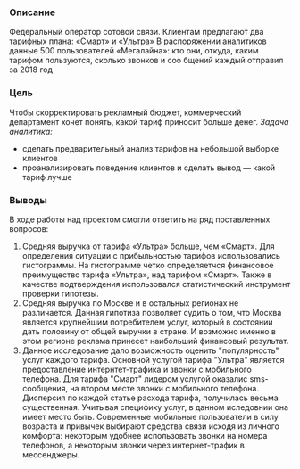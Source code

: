### Описание
Федеральный оператор сотовой связи. Клиентам предлагают два тарифных плана: «Смарт» и «Ультра»
В распоряжении аналитиков данные 500 пользователей «Мегалайна»: кто они, откуда, каким тарифом пользуются, сколько звонков и соо бщений каждый отправил за 2018 год

### Цель
Чтобы скорректировать рекламный бюджет, коммерческий департамент хочет понять, какой тариф приносит больше денег.
*Задача аналитика:*
- сделать предварительный анализ тарифов на небольшой выборке клиентов
- проанализировать поведение клиентов и сделать вывод — какой тариф лучше

### Выводы
В ходе работы над проектом смогли ответить на ряд поставленных вопросов:
1. Средняя выручка от тарифа «Ультра» больше, чем «Смарт».
Для определения ситуации с прибыльностью тарифов использовались гистограммы. На гистограмме четко определяетчся финансовое преимущество тарифа  «Ультра», над тарифом «Смарт». Также в качестве подтверждения использовался статистический инструмент проверки гипотезы. 
2. Средняя выручка по Москве и в остальных регионах не различается. Данная гипотиза позволяет судить о том, что Москва является крупнейшим потребителем услуг, который в состоянии дать половину от общей выручки в стране. И возможно именно в этом регионе реклама принесет наибольший финансовый результат.
3. Данное исследование дало возможность оценить "популярность" услуг каждого тарифа. Основной услугой тарифа "Ультра" является предоставление интернтет-трафика и звонки с мобильного телефона. Для тарифа "Смарт" лидером услугой оказалис sms-сообщения, на втором месте звонки с мобильного телефона. Дисперсия по каждой статье расхода тарифа, получилась весьма существенная. Учитывая специфику услуг, в данном иследовнии она имеет место быть. Современные мобильные пользователи в силу возраста и привычек выбирают средства связи исходя из личного комфорта: некоторым удобнее использовать звонки на номера телефонов, а некоторым звонки через интернет-трафик в мессенджеры.
